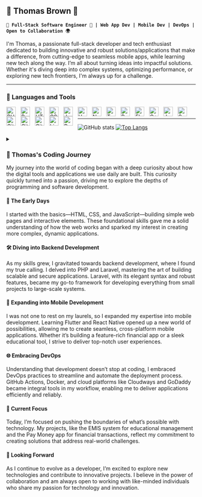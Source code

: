 ## 👋 Thomas Brown 🚀

**`🔧 Full-Stack Software Engineer 🚀 | Web App Dev | Mobile Dev | DevOps | Open to Collaboration 🌍`**

I'm Thomas, a passionate full-stack developer and tech enthusiast dedicated to building innovative and robust solutions/applications that make a difference, from cutting-edge to seamless mobile apps, while learning new tech along the way. I’m all about turning ideas into impactful solutions. Whether it's diving deep into complex systems, optimizing performance, or exploring new tech frontiers, I'm always up for a challenge.

---

### 🧰 Languages and Tools

<img align="left" alt="PHP" width="25px" style="padding-right:10px;" src="https://cdn.jsdelivr.net/gh/devicons/devicon@latest/icons/php/php-original.svg"/>
<img align="left" alt="Python" width="25px" style="padding-right:10px;" src="https://cdn.jsdelivr.net/gh/devicons/devicon/icons/python/python-plain.svg" />
<img align="left" alt="HTML" width="25px" style="padding-right:10px;" src="https://cdn.jsdelivr.net/gh/devicons/devicon/icons/html5/html5-plain.svg" />
<img align="left" alt="CSS" width="25px" style="padding-right:10px;" src="https://cdn.jsdelivr.net/gh/devicons/devicon/icons/css3/css3-plain.svg" />
<img align="left" alt="JavaScript" width="25px" style="padding-right:10px;" src="https://cdn.jsdelivr.net/gh/devicons/devicon/icons/javascript/javascript-plain.svg" />
<img align="left" alt="Vuejs" width="25px" style="padding-right:10px;" src="https://cdn.jsdelivr.net/gh/devicons/devicon@latest/icons/vuejs/vuejs-original-wordmark.svg" />
<img align="left" alt="NodeJS" width="25px" style="padding-right:10px;" src="https://cdn.jsdelivr.net/gh/devicons/devicon/icons/nodejs/nodejs-original.svg" />
<img align="left" alt="TypeScript" width="25px" style="padding-right:10px;" src="https://cdn.jsdelivr.net/gh/devicons/devicon/icons/typescript/typescript-plain.svg" />
<img align="left" alt="React" width="25px" style="padding-right:10px;" src="https://cdn.jsdelivr.net/gh/devicons/devicon/icons/react/react-original.svg" />
<img align="left" alt="Flutter" width="25px" style="padding-right:10px;" src="https://cdn.jsdelivr.net/gh/devicons/devicon@latest/icons/flutter/flutter-original.svg" />
<img align="left" alt="C++" width="25px" style="padding-right:10px;" src="https://cdn.jsdelivr.net/gh/devicons/devicon/icons/cplusplus/cplusplus-line.svg" />
<img align="left" alt="Java" width="25px" style="padding-right:10px;" src="https://cdn.jsdelivr.net/gh/devicons/devicon/icons/java/java-original.svg"/>
<img align="left" alt="Spring" width="25px" style="padding-right:10px;" src="https://cdn.jsdelivr.net/gh/devicons/devicon/icons/spring/spring-original.svg" />
<img align="left" alt="GitHub" width="25px" style="padding-right:10px;" src="https://cdn.jsdelivr.net/gh/devicons/devicon/icons/github/github-original.svg" />
<img align="left" alt="GitHubActions" width="25px" style="padding-right:10px;" src="https://cdn.jsdelivr.net/gh/devicons/devicon@latest/icons/githubactions/githubactions-original.svg" />
<img align="left" alt="Git" width="25px" style="padding-right:10px;" src="https://cdn.jsdelivr.net/gh/devicons/devicon/icons/git/git-original.svg" />
<img align="left" alt="Linux" width="25px" style="padding-right:10px;" src="https://cdn.jsdelivr.net/gh/devicons/devicon/icons/linux/linux-original.svg" />
<img align="left" alt="Bash" width="25px" style="padding-right:10px;" src="https://cdn.jsdelivr.net/gh/devicons/devicon/icons/bash/bash-original.svg" />
<br />

---

![GitHub stats](https://github-readme-stats.vercel.app/api?username=TBJr&show_icons=true) [![Top Langs](https://github-readme-stats.vercel.app/api/top-langs/?username=TBJr)](https://github.com/anuraghazra/github-readme-stats)
<br />

<details>
  <summary><h3>🚀 Thomas's Coding Journey</h3>

  My journey into the world of coding began with a deep curiosity about how the digital tools and applications we use daily are built. This curiosity quickly turned into a passion, driving me to explore the depths of programming and software development.

#### 🌱 The Early Days
I started with the basics—HTML, CSS, and JavaScript—building simple web pages and interactive elements. These foundational skills gave me a solid understanding of how the web works and sparked my interest in creating more complex, dynamic applications.

#### 🛠️ Diving into Backend Development
As my skills grew, I gravitated towards backend development, where I found my true calling. I delved into PHP and Laravel, mastering the art of building scalable and secure applications. Laravel, with its elegant syntax and robust features, became my go-to framework for developing everything from small projects to large-scale systems.

#### 📱 Expanding into Mobile Development
I was not one to rest on my laurels, so I expanded my expertise into mobile development. Learning Flutter and React Native opened up a new world of possibilities, allowing me to create seamless, cross-platform mobile applications. Whether it’s building a feature-rich financial app or a sleek educational tool, I strive to deliver top-notch user experiences.

#### 🌐 Embracing DevOps
Understanding that development doesn’t stop at coding, I embraced DevOps practices to streamline and automate the deployment process. GitHub Actions, Docker, and cloud platforms like Cloudways and GoDaddy became integral tools in my workflow, enabling me to deliver applications efficiently and reliably.

#### 🌟 Current Focus
Today, I’m focused on pushing the boundaries of what’s possible with technology. My projects, like the EMIS system for educational management and the Pay Money app for financial transactions, reflect my commitment to creating solutions that address real-world challenges.

#### 🚀 Looking Forward
As I continue to evolve as a developer, I’m excited to explore new technologies and contribute to innovative projects. I believe in the power of collaboration and am always open to working with like-minded individuals who share my passion for technology and innovation.
</summary>

</details>

